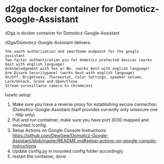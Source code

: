 # d2ga docker container for Domoticz-Google-Assistant

d2ga is docker container for Domoticz-Google-Assistant

d2ga/Domoticz-Google-Assistant delivers:

    the oauth authorization and smarthome endpoint for the google assistant
    Two-factor authentication pin for domoticz protected devices (works best with english language)
    Acknowledgement with Yes or No. (works best with english language)
    Arm Disarm Securitypanel (works best with english language)
    On/Off, Brightness, Thermostat, Color Settings, speaker volume, Lock/Unlock, Scene and Open/Close
    Stream surveillance camera to chromecast

howto setup:
1. Make sure you have a reverse proxy for establishing secure connection (Domoticz-Google-Assistant itself provides currently only unsecure one - http only)
2. Pull and run contaitner, make sure you have port 3030 mapped and mounted /config.
3. Setup Actions on Google Console Instructions: https://github.com/DewGew/Domoticz-Google-Assistant/blob/master/README.md#setup-actions-on-google-console-instructions 
4. Update config.py in mounted config folder accordingly
5. restart the container, done
